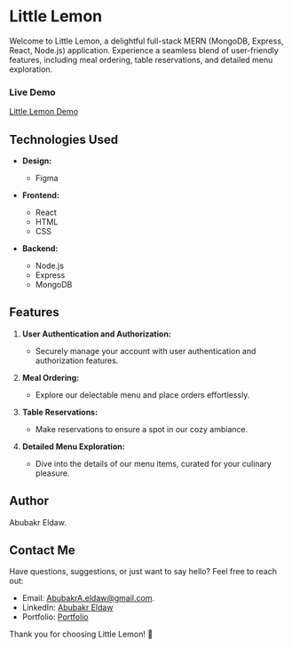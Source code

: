 # Little Lemon

Welcome to Little Lemon, a delightful full-stack MERN (MongoDB, Express, React, Node.js) application. Experience a seamless blend of user-friendly features, including meal ordering, table reservations, and detailed menu exploration.

### Live Demo
[Little Lemon Demo](https://little-lemon-5au5.onrender.com/)

## Technologies Used
- **Design:**
  - Figma

- **Frontend:**
  - React
  - HTML
  - CSS

- **Backend:**
  - Node.js
  - Express
  - MongoDB

## Features
1. **User Authentication and Authorization:**
   - Securely manage your account with user authentication and authorization features.

2. **Meal Ordering:**
   - Explore our delectable menu and place orders effortlessly.

3. **Table Reservations:**
   - Make reservations to ensure a spot in our cozy ambiance.

4. **Detailed Menu Exploration:**
   - Dive into the details of our menu items, curated for your culinary pleasure.

## Author
Abubakr Eldaw.

## Contact Me
Have questions, suggestions, or just want to say hello? Feel free to reach out:

- Email: AbubakrA.eldaw@gmail.com.
- LinkedIn: [Abubakr Eldaw](https://www.linkedin.com/in/abubakr-eldaw/)
- Portfolio: [Portfolio](https://portfolio-kfwr.onrender.com/)

Thank you for choosing Little Lemon! 🍋
